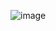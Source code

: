 ![image](https://github.com/AliZia3/JobTracker/assets/87504885/efcc0b6a-4494-4105-8c2a-d5b3b0d9fdd3)

